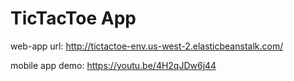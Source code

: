 # TicTacToe App

web-app url: http://tictactoe-env.us-west-2.elasticbeanstalk.com/

mobile app demo: https://youtu.be/4H2qJDw6j44
